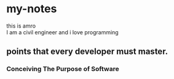 # my-notes
this is amro  
I am a civil engineer and  i love programming 

## points that every developer must master.
###  Conceiving The Purpose of Software
